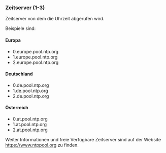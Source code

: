 ﻿### Zeitserver (1-3)

Zeitserver von dem die Uhrzeit abgerufen wird.

Beispiele sind:

#### Europa
- 0.europe.pool.ntp.org
- 1.europe.pool.ntp.org
- 2.europe.pool.ntp.org

#### Deutschland
- 0.de.pool.ntp.org
- 1.de.pool.ntp.org
- 2.de.pool.ntp.org

#### Österreich
- 0.at.pool.ntp.org
- 1.at.pool.ntp.org
- 2.at.pool.ntp.org

Weiter Informationen und freie Verfügbare Zeitserver sind auf der Website https://www.ntppool.org zu finden.

